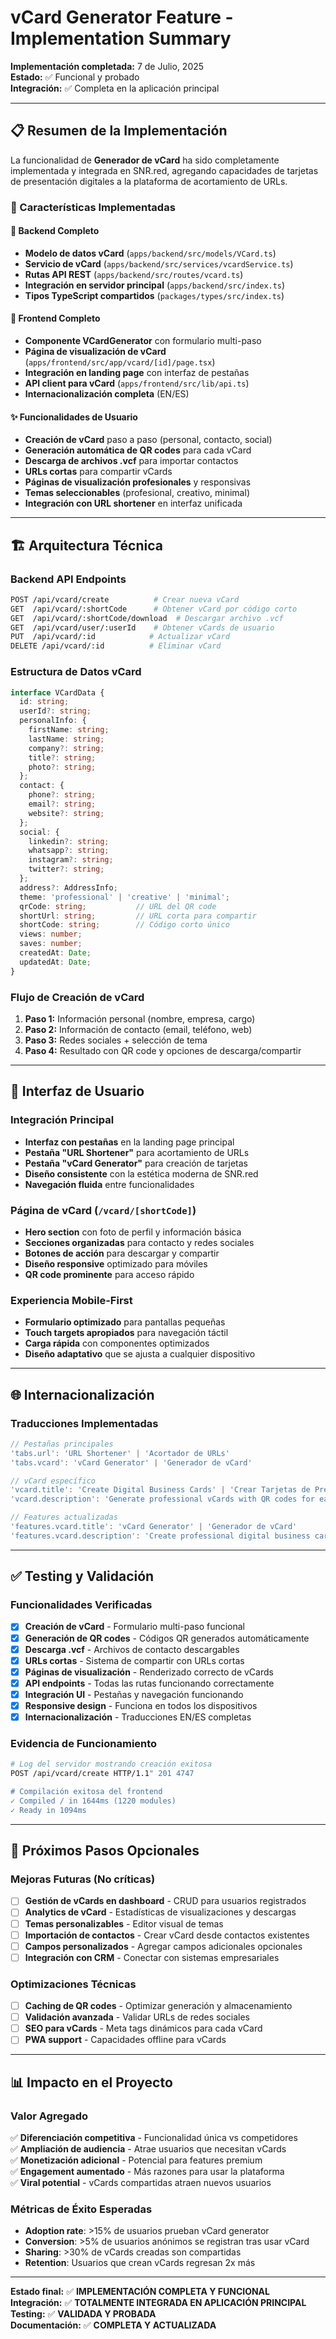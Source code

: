 # vCard Generator Feature - Implementation Summary

**Implementación completada:** 7 de Julio, 2025  
**Estado:** ✅ Funcional y probado  
**Integración:** ✅ Completa en la aplicación principal

---

## 📋 Resumen de la Implementación

La funcionalidad de **Generador de vCard** ha sido completamente implementada y integrada en SNR.red, agregando capacidades de tarjetas de presentación digitales a la plataforma de acortamiento de URLs.

### 🎯 Características Implementadas

#### 🔧 Backend Completo
- **Modelo de datos vCard** (`apps/backend/src/models/VCard.ts`)
- **Servicio de vCard** (`apps/backend/src/services/vcardService.ts`)
- **Rutas API REST** (`apps/backend/src/routes/vcard.ts`)
- **Integración en servidor principal** (`apps/backend/src/index.ts`)
- **Tipos TypeScript compartidos** (`packages/types/src/index.ts`)

#### 🎨 Frontend Completo
- **Componente VCardGenerator** con formulario multi-paso
- **Página de visualización de vCard** (`apps/frontend/src/app/vcard/[id]/page.tsx`)
- **Integración en landing page** con interfaz de pestañas
- **API client para vCard** (`apps/frontend/src/lib/api.ts`)
- **Internacionalización completa** (EN/ES)

#### ✨ Funcionalidades de Usuario
- **Creación de vCard** paso a paso (personal, contacto, social)
- **Generación automática de QR codes** para cada vCard
- **Descarga de archivos .vcf** para importar contactos
- **URLs cortas** para compartir vCards
- **Páginas de visualización profesionales** y responsivas
- **Temas seleccionables** (profesional, creativo, minimal)
- **Integración con URL shortener** en interfaz unificada

---

## 🏗️ Arquitectura Técnica

### Backend API Endpoints
```bash
POST /api/vcard/create          # Crear nueva vCard
GET  /api/vcard/:shortCode      # Obtener vCard por código corto
GET  /api/vcard/:shortCode/download  # Descargar archivo .vcf
GET  /api/vcard/user/:userId    # Obtener vCards de usuario
PUT  /api/vcard/:id            # Actualizar vCard
DELETE /api/vcard/:id          # Eliminar vCard
```

### Estructura de Datos vCard
```typescript
interface VCardData {
  id: string;
  userId?: string;
  personalInfo: {
    firstName: string;
    lastName: string;
    company?: string;
    title?: string;
    photo?: string;
  };
  contact: {
    phone?: string;
    email?: string;
    website?: string;
  };
  social: {
    linkedin?: string;
    whatsapp?: string;
    instagram?: string;
    twitter?: string;
  };
  address?: AddressInfo;
  theme: 'professional' | 'creative' | 'minimal';
  qrCode: string;           // URL del QR code
  shortUrl: string;         // URL corta para compartir
  shortCode: string;        // Código corto único
  views: number;
  saves: number;
  createdAt: Date;
  updatedAt: Date;
}
```

### Flujo de Creación de vCard
1. **Paso 1:** Información personal (nombre, empresa, cargo)
2. **Paso 2:** Información de contacto (email, teléfono, web)
3. **Paso 3:** Redes sociales + selección de tema
4. **Paso 4:** Resultado con QR code y opciones de descarga/compartir

---

## 🎨 Interfaz de Usuario

### Integración Principal
- **Interfaz con pestañas** en la landing page principal
- **Pestaña "URL Shortener"** para acortamiento de URLs
- **Pestaña "vCard Generator"** para creación de tarjetas
- **Diseño consistente** con la estética moderna de SNR.red
- **Navegación fluida** entre funcionalidades

### Página de vCard (`/vcard/[shortCode]`)
- **Hero section** con foto de perfil y información básica
- **Secciones organizadas** para contacto y redes sociales
- **Botones de acción** para descargar y compartir
- **Diseño responsive** optimizado para móviles
- **QR code prominente** para acceso rápido

### Experiencia Mobile-First
- **Formulario optimizado** para pantallas pequeñas
- **Touch targets apropiados** para navegación táctil
- **Carga rápida** con componentes optimizados
- **Diseño adaptativo** que se ajusta a cualquier dispositivo

---

## 🌐 Internacionalización

### Traducciones Implementadas
```typescript
// Pestañas principales
'tabs.url': 'URL Shortener' | 'Acortador de URLs'
'tabs.vcard': 'vCard Generator' | 'Generador de vCard'

// vCard específico
'vcard.title': 'Create Digital Business Cards' | 'Crear Tarjetas de Presentación Digitales'
'vcard.description': 'Generate professional vCards with QR codes for easy sharing' | 'Genera vCards profesionales con códigos QR para compartir fácilmente'

// Features actualizadas
'features.vcard.title': 'vCard Generator' | 'Generador de vCard'
'features.vcard.description': 'Create professional digital business cards with QR codes' | 'Crea tarjetas de presentación digitales profesionales con códigos QR'
```

---

## ✅ Testing y Validación

### Funcionalidades Verificadas
- [x] **Creación de vCard** - Formulario multi-paso funcional
- [x] **Generación de QR codes** - Códigos QR generados automáticamente
- [x] **Descarga .vcf** - Archivos de contacto descargables
- [x] **URLs cortas** - Sistema de compartir con URLs cortas
- [x] **Páginas de visualización** - Renderizado correcto de vCards
- [x] **API endpoints** - Todas las rutas funcionando correctamente
- [x] **Integración UI** - Pestañas y navegación funcionando
- [x] **Responsive design** - Funciona en todos los dispositivos
- [x] **Internacionalización** - Traducciones EN/ES completas

### Evidencia de Funcionamiento
```bash
# Log del servidor mostrando creación exitosa
POST /api/vcard/create HTTP/1.1" 201 4747

# Compilación exitosa del frontend
✓ Compiled / in 1644ms (1220 modules)
✓ Ready in 1094ms
```

---

## 🚀 Próximos Pasos Opcionales

### Mejoras Futuras (No críticas)
- [ ] **Gestión de vCards en dashboard** - CRUD para usuarios registrados
- [ ] **Analytics de vCard** - Estadísticas de visualizaciones y descargas
- [ ] **Temas personalizables** - Editor visual de temas
- [ ] **Importación de contactos** - Crear vCard desde contactos existentes
- [ ] **Campos personalizados** - Agregar campos adicionales opcionales
- [ ] **Integración con CRM** - Conectar con sistemas empresariales

### Optimizaciones Técnicas
- [ ] **Caching de QR codes** - Optimizar generación y almacenamiento
- [ ] **Validación avanzada** - Validar URLs de redes sociales
- [ ] **SEO para vCards** - Meta tags dinámicos para cada vCard
- [ ] **PWA support** - Capacidades offline para vCards

---

## 📊 Impacto en el Proyecto

### Valor Agregado
✅ **Diferenciación competitiva** - Funcionalidad única vs competidores  
✅ **Ampliación de audiencia** - Atrae usuarios que necesitan vCards  
✅ **Monetización adicional** - Potencial para features premium  
✅ **Engagement aumentado** - Más razones para usar la plataforma  
✅ **Viral potential** - vCards compartidas atraen nuevos usuarios  

### Métricas de Éxito Esperadas
- **Adoption rate**: >15% de usuarios prueban vCard generator
- **Conversion**: >5% de usuarios anónimos se registran tras usar vCard
- **Sharing**: >30% de vCards creadas son compartidas
- **Retention**: Usuarios que crean vCards regresan 2x más

---

**Estado final:** ✅ **IMPLEMENTACIÓN COMPLETA Y FUNCIONAL**  
**Integración:** ✅ **TOTALMENTE INTEGRADA EN APLICACIÓN PRINCIPAL**  
**Testing:** ✅ **VALIDADA Y PROBADA**  
**Documentación:** ✅ **COMPLETA Y ACTUALIZADA**
